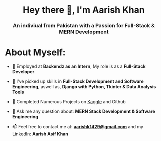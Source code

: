 <h1 align="center">Hey there 👋, I'm Aarish Khan</h1>
<h3 align="center">An indiviual from Pakistan with a Passion for Full-Stack & MERN Development</h3>

<h1>About Myself:</h1>

- 🔭 Employed at **Backendz as an Intern**, My role is as a **Full-Stack Developer**

- 🌱 I've picked up skills in **Full-Stack Development and Software Engineering**, aswell as, **Django with Python, Tkinter & Data Analysis Tools**

- 👋 Completed Numerous Projects on [Kaggle](https://www.kaggle.com/aarishasifkhan) and Github

- 💬 Ask me any question about: **MERN Stack Development & Software Engineering**

- 📫 Feel free to contact me at: **aarishk1429@gmail.com** and my LinkedIn: **Aarish Asif Khan**
